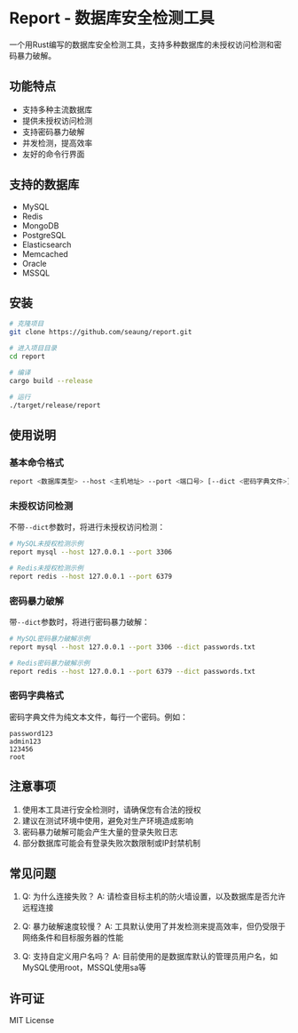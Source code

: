 # Report - 数据库安全检测工具

一个用Rust编写的数据库安全检测工具，支持多种数据库的未授权访问检测和密码暴力破解。

## 功能特点

- 支持多种主流数据库
- 提供未授权访问检测
- 支持密码暴力破解
- 并发检测，提高效率
- 友好的命令行界面

## 支持的数据库

- MySQL
- Redis
- MongoDB
- PostgreSQL
- Elasticsearch
- Memcached
- Oracle
- MSSQL

## 安装

```bash
# 克隆项目
git clone https://github.com/seaung/report.git

# 进入项目目录
cd report

# 编译
cargo build --release

# 运行
./target/release/report
```

## 使用说明

### 基本命令格式

```bash
report <数据库类型> --host <主机地址> --port <端口号> [--dict <密码字典文件>]
```

### 未授权访问检测

不带`--dict`参数时，将进行未授权访问检测：

```bash
# MySQL未授权检测示例
report mysql --host 127.0.0.1 --port 3306

# Redis未授权检测示例
report redis --host 127.0.0.1 --port 6379
```

### 密码暴力破解

带`--dict`参数时，将进行密码暴力破解：

```bash
# MySQL密码暴力破解示例
report mysql --host 127.0.0.1 --port 3306 --dict passwords.txt

# Redis密码暴力破解示例
report redis --host 127.0.0.1 --port 6379 --dict passwords.txt
```

### 密码字典格式

密码字典文件为纯文本文件，每行一个密码。例如：

```text
password123
admin123
123456
root
```

## 注意事项

1. 使用本工具进行安全检测时，请确保您有合法的授权
2. 建议在测试环境中使用，避免对生产环境造成影响
3. 密码暴力破解可能会产生大量的登录失败日志
4. 部分数据库可能会有登录失败次数限制或IP封禁机制

## 常见问题

1. Q: 为什么连接失败？
   A: 请检查目标主机的防火墙设置，以及数据库是否允许远程连接

2. Q: 暴力破解速度较慢？
   A: 工具默认使用了并发检测来提高效率，但仍受限于网络条件和目标服务器的性能

3. Q: 支持自定义用户名吗？
   A: 目前使用的是数据库默认的管理员用户名，如MySQL使用root，MSSQL使用sa等

## 许可证

MIT License